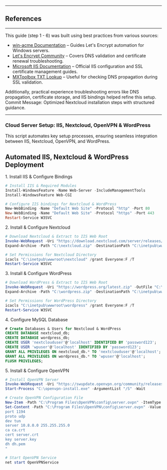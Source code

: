 ____
## **References**
____
This guide (step 1 - 6) was built using best practices from various sources:

- [win-acme Documentation](https://www.win-acme.com/) – Guides Let's Encrypt automation for Windows servers.
- [Let's Encrypt Community](https://community.letsencrypt.org/) – Covers DNS validation and certificate renewal troubleshooting.
- [Microsoft IIS Documentation](https://learn.microsoft.com/en-us/iis/) – Official IIS configuration and SSL certificate management guides.
- [MXToolbox TXT Lookup](https://mxtoolbox.com/TXTLookup.aspx) – Useful for checking DNS propagation during SSL validation.

Additionally, practical experience troubleshooting errors like DNS propagation, certificate storage, and IIS bindings helped refine this setup.
Commit Message: Optimized Nextcloud installation steps with structured guidance.
______
### **Cloud Server Setup: IIS, Nextcloud, OpenVPN & WordPress**
 This script automates key setup processes, ensuring seamless integration between IIS, Nextcloud, OpenVPN, and WordPress.

## Automated IIS, Nextcloud & WordPress Deployment

 1️. Install IIS & Configure Bindings
 
```powershell
# Install IIS & Required Modules
Install-WindowsFeature -Name Web-Server -IncludeManagementTools
Install-WindowsFeature Web-CGI

# Configure IIS bindings for Nextcloud & WordPress
New-WebBinding -Name "Default Web Site" -Protocol "http" -Port 80
New-WebBinding -Name "Default Web Site" -Protocol "https" -Port 443
Restart-Service W3SVC
```

 2️. Install & Configure Nextcloud
 
```powershell
# Download Nextcloud & Extract to IIS Web Root
Invoke-WebRequest -Uri "https://download.nextcloud.com/server/releases/latest.zip" -OutFile "C:\nextcloud.zip"
Expand-Archive -Path "C:\nextcloud.zip" -DestinationPath "C:\inetpub\wwwroot\nextcloud" -Force

# Set Permissions for Nextcloud Directory
icacls "C:\inetpub\wwwroot\nextcloud" /grant Everyone:F /T
Restart-Service W3SVC
```
 3️. Install & Configure WordPress
 
```powershell
# Download WordPress & Extract to IIS Web Root
Invoke-WebRequest -Uri "https://wordpress.org/latest.zip" -OutFile "C:\wordpress.zip"
Expand-Archive -Path "C:\wordpress.zip" -DestinationPath "C:\inetpub\wwwroot\wordpress" -Force

# Set Permissions for WordPress Directory
icacls "C:\inetpub\wwwroot\wordpress" /grant Everyone:F /T
Restart-Service W3SVC
```

 4️. Configure MySQL Database
 
```sql
# Create Databases & Users for Nextcloud & WordPress
CREATE DATABASE nextcloud_db;
CREATE DATABASE wordpress_db;
CREATE USER 'nextclouduser'@'localhost' IDENTIFIED BY 'password123';
CREATE USER 'wpuser'@'localhost' IDENTIFIED BY 'password123';
GRANT ALL PRIVILEGES ON nextcloud_db.* TO 'nextclouduser'@'localhost';
GRANT ALL PRIVILEGES ON wordpress_db.* TO 'wpuser'@'localhost';
FLUSH PRIVILEGES;
```

 5️. Install & Configure OpenVPN
 
```powershell
# Install OpenVPN Server
Invoke-WebRequest -Uri "https://swupdate.openvpn.org/community/releases/openvpn-install.exe" -OutFile "C:\openvpn-install.exe"
Start-Process "C:\openvpn-install.exe" -ArgumentList "/S" -Wait

# Create OpenVPN Configuration File
New-Item -Path "C:\Program Files\OpenVPN\config\server.ovpn" -ItemType File
Set-Content -Path "C:\Program Files\OpenVPN\config\server.ovpn" -Value "
port 1194
proto udp
dev tun
server 10.8.0.0 255.255.255.0
ca ca.crt
cert server.crt
key server.key
dh dh.pem
"

# Start OpenVPN Service
net start OpenVPNService
```


